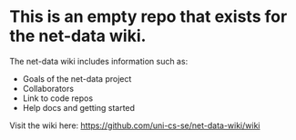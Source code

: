 # This is an empty repo that exists for the net-data wiki.  

The net-data wiki includes information such as:
* Goals of the net-data project
* Collaborators
* Link to code repos
* Help docs and getting started

Visit the wiki here: https://github.com/uni-cs-se/net-data-wiki/wiki
